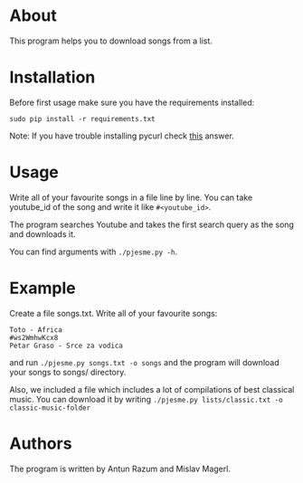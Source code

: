 # About

This program helps you to download songs from a list. 

# Installation

Before first usage make sure you have the requirements installed:

`sudo pip install -r requirements.txt`

Note: If you have trouble installing pycurl check [this](http://stackoverflow.com/a/30590000) answer. 

# Usage

Write all of your favourite songs in a file line by line. You can take youtube_id of the song and write it like `#<youtube_id>`.

The program searches Youtube and takes the first search query as the song and downloads it. 

You can find arguments with `./pjesme.py -h`.


# Example

Create a file songs.txt. Write all of your favourite songs:

```
Toto - Africa
#ws2WmhwKcx8
Petar Graso - Srce za vodica
```

and run `./pjesme.py songs.txt -o songs` and the program will download your songs to songs/ directory.


Also, we included a file which includes a lot of compilations of best classical music. You can download it by writing `./pjesme.py lists/classic.txt -o classic-music-folder`

# Authors

The program is written by Antun Razum and Mislav Magerl.
